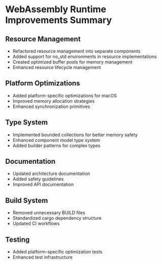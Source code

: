 # WebAssembly Runtime Improvements Summary

## Resource Management

- Refactored resource management into separate components
- Added support for no_std environments in resource implementations
- Created optimized buffer pools for memory management
- Enhanced resource lifecycle management

## Platform Optimizations

- Added platform-specific optimizations for macOS
- Improved memory allocation strategies
- Enhanced synchronization primitives

## Type System

- Implemented bounded collections for better memory safety
- Enhanced component model type system
- Added builder patterns for complex types

## Documentation

- Updated architecture documentation
- Added safety guidelines
- Improved API documentation

## Build System

- Removed unnecessary BUILD files
- Standardized cargo dependency structure
- Updated CI workflows

## Testing

- Added platform-specific optimization tests
- Enhanced test infrastructure
